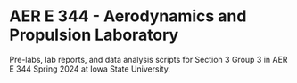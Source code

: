 # AER E 344 - Aerodynamics and Propulsion Laboratory

Pre-labs, lab reports, and data analysis scripts for Section 3 Group 3 in AER E 344 Spring 2024 at Iowa State University.
